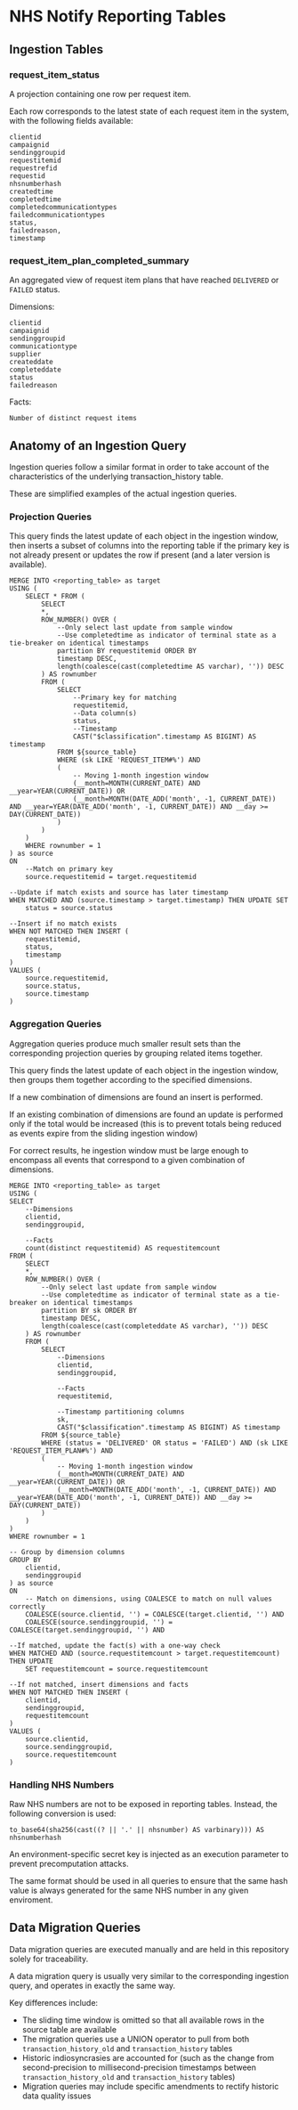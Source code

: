 # NHS Notify Reporting Tables

## Ingestion Tables

### request_item_status

A projection containing one row per request item.

Each row corresponds to the latest state of each request item in the system, with the following fields available:

    clientid
    campaignid
    sendinggroupid
    requestitemid
    requestrefid
    requestid
    nhsnumberhash
    createdtime
    completedtime
    completedcommunicationtypes
    failedcommunicationtypes
    status,
    failedreason,
    timestamp

### request_item_plan_completed_summary

An aggregated view of request item plans that have reached `DELIVERED` or `FAILED` status.

Dimensions:

    clientid
    campaignid
    sendinggroupid
    communicationtype
    supplier
    createddate
    completeddate
    status
    failedreason

Facts:

    Number of distinct request items

## Anatomy of an Ingestion Query

Ingestion queries follow a similar format in order to take account of the characteristics of the underlying transaction_history table.

These are simplified examples of the actual ingestion queries.

### Projection Queries

This query finds the latest update of each object in the ingestion window, then inserts a subset of columns into the reporting table if the primary key is not already present or updates the row if present (and a later version is available).

    MERGE INTO <reporting_table> as target
    USING (
        SELECT * FROM (
            SELECT
            *,
            ROW_NUMBER() OVER (
                --Only select last update from sample window
                --Use completedtime as indicator of terminal state as a tie-breaker on identical timestamps
                partition BY requestitemid ORDER BY
                timestamp DESC,
                length(coalesce(cast(completedtime AS varchar), '')) DESC
            ) AS rownumber
            FROM (
                SELECT
                    --Primary key for matching
                    requestitemid,
                    --Data column(s)
                    status,
                    --Timestamp
                    CAST("$classification".timestamp AS BIGINT) AS timestamp
                FROM ${source_table}
                WHERE (sk LIKE 'REQUEST_ITEM#%') AND
                (
                    -- Moving 1-month ingestion window
                    (__month=MONTH(CURRENT_DATE) AND __year=YEAR(CURRENT_DATE)) OR
                    (__month=MONTH(DATE_ADD('month', -1, CURRENT_DATE)) AND __year=YEAR(DATE_ADD('month', -1, CURRENT_DATE)) AND __day >= DAY(CURRENT_DATE))
                )
            )
        )
        WHERE rownumber = 1
    ) as source
    ON
        --Match on primary key
        source.requestitemid = target.requestitemid

    --Update if match exists and source has later timestamp
    WHEN MATCHED AND (source.timestamp > target.timestamp) THEN UPDATE SET
        status = source.status

    --Insert if no match exists
    WHEN NOT MATCHED THEN INSERT (
        requestitemid,
        status,
        timestamp
    )
    VALUES (
        source.requestitemid,
        source.status,
        source.timestamp
    )

###  Aggregation Queries

Aggregation queries produce much smaller result sets than the corresponding projection queries by grouping related items together.

This query finds the latest update of each object in the ingestion window, then groups them together according to the specified dimensions.

If a new combination of dimensions are found an insert is performed.

If an existing combination of dimensions are found an update is performed only if the total would be increased (this is to prevent totals being reduced as events expire from the sliding ingestion window)

For correct results, he ingestion window must be large enough to encompass all events that correspond to a given combination of dimensions.

    MERGE INTO <reporting_table> as target
    USING (
    SELECT
        --Dimensions
        clientid,
        sendinggroupid,

        --Facts
        count(distinct requestitemid) AS requestitemcount
    FROM (
        SELECT
        *,
        ROW_NUMBER() OVER (
            --Only select last update from sample window
            --Use completedtime as indicator of terminal state as a tie-breaker on identical timestamps
            partition BY sk ORDER BY
            timestamp DESC,
            length(coalesce(cast(completeddate AS varchar), '')) DESC
        ) AS rownumber
        FROM (
            SELECT
                --Dimensions
                clientid,                
                sendinggroupid,

                --Facts
                requestitemid,

                --Timestamp partitioning columns
                sk,
                CAST("$classification".timestamp AS BIGINT) AS timestamp
            FROM ${source_table}
            WHERE (status = 'DELIVERED' OR status = 'FAILED') AND (sk LIKE 'REQUEST_ITEM_PLAN#%') AND
            (
                -- Moving 1-month ingestion window
                (__month=MONTH(CURRENT_DATE) AND __year=YEAR(CURRENT_DATE)) OR
                (__month=MONTH(DATE_ADD('month', -1, CURRENT_DATE)) AND __year=YEAR(DATE_ADD('month', -1, CURRENT_DATE)) AND __day >= DAY(CURRENT_DATE))
            )
        )
    )
    WHERE rownumber = 1

    -- Group by dimension columns
    GROUP BY
        clientid,
        sendinggroupid
    ) as source
    ON
        -- Match on dimensions, using COALESCE to match on null values correctly
        COALESCE(source.clientid, '') = COALESCE(target.clientid, '') AND
        COALESCE(source.sendinggroupid, '') = COALESCE(target.sendinggroupid, '') AND

    --If matched, update the fact(s) with a one-way check
    WHEN MATCHED AND (source.requestitemcount > target.requestitemcount) THEN UPDATE 
        SET requestitemcount = source.requestitemcount
    
    --If not matched, insert dimensions and facts
    WHEN NOT MATCHED THEN INSERT (
        clientid,
        sendinggroupid,
        requestitemcount
    )
    VALUES (
        source.clientid,
        source.sendinggroupid,
        source.requestitemcount
    )


### Handling NHS Numbers

Raw NHS numbers are not to be exposed in reporting tables. Instead, the following conversion is used:

    to_base64(sha256(cast((? || '.' || nhsnumber) AS varbinary))) AS nhsnumberhash

An environment-specific secret key is injected as an execution parameter to prevent precomputation attacks.

The same format should be used in all queries to ensure that the same hash value is always generated for the same NHS number in any given enviroment.

## Data Migration Queries

Data migration queries are executed manually and are held in this repository solely for traceability.

A data migration query is usually very similar to the corresponding ingestion query, and operates in exactly the same way.

Key differences include:

- The sliding time window is omitted so that all available rows in the source table are available
- The migration queries use a UNION operator to pull from both `transaction_history_old` and `transaction_history` tables
- Historic indiosyncrasies are accounted for (such as the change from second-precision to millisecond-precision timestamps between `transaction_history_old` and `transaction_history` tables)
- Migration queries may include specific amendments to rectify  historic data quality issues
